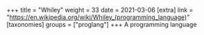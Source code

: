 +++
title = "Whiley"
weight = 33
date = 2021-03-06
[extra]
link = "https://en.wikipedia.org/wiki/Whiley_(programming_language)"
[taxonomies]
groups = ["proglang"]
+++
A programming language

